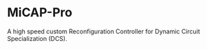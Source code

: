 # MiCAP-Pro
A high speed custom Reconfiguration Controller for Dynamic Circuit Specialization (DCS).
